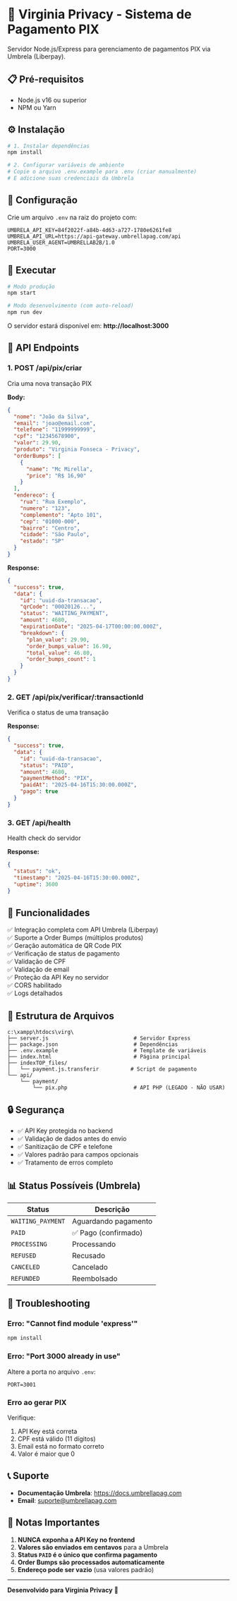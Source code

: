 # 🚀 Virginia Privacy - Sistema de Pagamento PIX

Servidor Node.js/Express para gerenciamento de pagamentos PIX via Umbrela (Liberpay).

## 📋 Pré-requisitos

- Node.js v16 ou superior
- NPM ou Yarn

## ⚙️ Instalação

```bash
# 1. Instalar dependências
npm install

# 2. Configurar variáveis de ambiente
# Copie o arquivo .env.example para .env (criar manualmente)
# E adicione suas credenciais da Umbrela
```

## 🔑 Configuração

Crie um arquivo `.env` na raiz do projeto com:

```env
UMBRELA_API_KEY=84f2022f-a84b-4d63-a727-1780e6261fe8
UMBRELA_API_URL=https://api-gateway.umbrellapag.com/api
UMBRELA_USER_AGENT=UMBRELLAB2B/1.0
PORT=3000
```

## 🚀 Executar

```bash
# Modo produção
npm start

# Modo desenvolvimento (com auto-reload)
npm run dev
```

O servidor estará disponível em: **http://localhost:3000**

## 📡 API Endpoints

### 1. **POST /api/pix/criar**
Cria uma nova transação PIX

**Body:**
```json
{
  "nome": "João da Silva",
  "email": "joao@email.com",
  "telefone": "11999999999",
  "cpf": "12345678900",
  "valor": 29.90,
  "produto": "Virginia Fonseca - Privacy",
  "orderBumps": [
    {
      "name": "Mc Mirella",
      "price": "R$ 16,90"
    }
  ],
  "endereco": {
    "rua": "Rua Exemplo",
    "numero": "123",
    "complemento": "Apto 101",
    "cep": "01000-000",
    "bairro": "Centro",
    "cidade": "São Paulo",
    "estado": "SP"
  }
}
```

**Response:**
```json
{
  "success": true,
  "data": {
    "id": "uuid-da-transacao",
    "qrCode": "00020126...",
    "status": "WAITING_PAYMENT",
    "amount": 4680,
    "expirationDate": "2025-04-17T00:00:00.000Z",
    "breakdown": {
      "plan_value": 29.90,
      "order_bumps_value": 16.90,
      "total_value": 46.80,
      "order_bumps_count": 1
    }
  }
}
```

### 2. **GET /api/pix/verificar/:transactionId**
Verifica o status de uma transação

**Response:**
```json
{
  "success": true,
  "data": {
    "id": "uuid-da-transacao",
    "status": "PAID",
    "amount": 4680,
    "paymentMethod": "PIX",
    "paidAt": "2025-04-16T15:30:00.000Z",
    "pago": true
  }
}
```

### 3. **GET /api/health**
Health check do servidor

**Response:**
```json
{
  "status": "ok",
  "timestamp": "2025-04-16T15:30:00.000Z",
  "uptime": 3600
}
```

## 🎯 Funcionalidades

✅ Integração completa com API Umbrela (Liberpay)  
✅ Suporte a Order Bumps (múltiplos produtos)  
✅ Geração automática de QR Code PIX  
✅ Verificação de status de pagamento  
✅ Validação de CPF  
✅ Validação de email  
✅ Proteção da API Key no servidor  
✅ CORS habilitado  
✅ Logs detalhados  

## 📁 Estrutura de Arquivos

```
c:\xampp\htdocs\virg\
├── server.js                           # Servidor Express
├── package.json                        # Dependências
├── .env.example                        # Template de variáveis
├── index.html                          # Página principal
├── indexTOP_files/
│   └── payment.js.transferir          # Script de pagamento
└── api/
    └── payment/
        └── pix.php                     # API PHP (LEGADO - NÃO USAR)
```

## 🔒 Segurança

- ✅ API Key protegida no backend
- ✅ Validação de dados antes do envio
- ✅ Sanitização de CPF e telefone
- ✅ Valores padrão para campos opcionais
- ✅ Tratamento de erros completo

## 📊 Status Possíveis (Umbrela)

| Status | Descrição |
|--------|-----------|
| `WAITING_PAYMENT` | Aguardando pagamento |
| `PAID` | ✅ Pago (confirmado) |
| `PROCESSING` | Processando |
| `REFUSED` | Recusado |
| `CANCELED` | Cancelado |
| `REFUNDED` | Reembolsado |

## 🐛 Troubleshooting

### Erro: "Cannot find module 'express'"
```bash
npm install
```

### Erro: "Port 3000 already in use"
Altere a porta no arquivo `.env`:
```env
PORT=3001
```

### Erro ao gerar PIX
Verifique:
1. API Key está correta
2. CPF está válido (11 dígitos)
3. Email está no formato correto
4. Valor é maior que 0

## 📞 Suporte

- **Documentação Umbrela**: https://docs.umbrellapag.com
- **Email**: suporte@umbrellapag.com

## 📝 Notas Importantes

1. **NUNCA exponha a API Key no frontend**
2. **Valores são enviados em centavos** para a Umbrela
3. **Status `PAID` é o único que confirma pagamento**
4. **Order Bumps são processados automaticamente**
5. **Endereço pode ser vazio** (usa valores padrão)

---

**Desenvolvido para Virginia Privacy** 🔐
